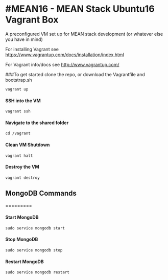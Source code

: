 #MEAN16 - MEAN Stack Ubuntu16 Vagrant Box
=========
A preconfigured VM set up for MEAN stack development (or whatever else you have in mind)

For installing Vagrant see https://www.vagrantup.com/docs/installation/index.html

For Vagrant info/docs see http://www.vagrantup.com/ 

###To get started clone the repo, or download the Vagrantfile and bootstrap.sh

```Shell
vagrant up
```

#### SSH into the VM
```Shell
vagrant ssh
```

#### Navigate to the shared folder
```Shell
cd /vagrant
```

#### Clean VM Shutdown
```Shell
vagrant halt
```

#### Destroy the VM
```Shell
vagrant destroy
```

## MongoDB Commands
=========
#### Start MongoDB
```Shell
sudo service mongodb start
```

#### Stop MongoDB
```Shell
sudo service mongodb stop
```

#### Restart MongoDB
```Shell
sudo service mongodb restart
```
